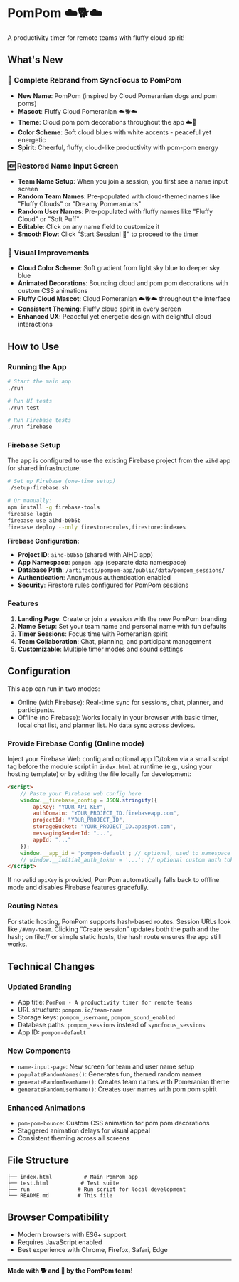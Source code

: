 # PomPom ☁️🐕☁️

A productivity timer for remote teams with fluffy cloud spirit!

## What's New

### 🎉 Complete Rebrand from SyncFocus to PomPom
- **New Name**: PomPom (inspired by Cloud Pomeranian dogs and pom poms)
- **Mascot**: Fluffy Cloud Pomeranian ☁️🐕☁️
- **Theme**: Cloud pom pom decorations throughout the app ☁️🎀
- **Color Scheme**: Soft cloud blues with white accents - peaceful yet energetic
- **Spirit**: Cheerful, fluffy, cloud-like productivity with pom-pom energy

### 🆕 Restored Name Input Screen
- **Team Name Setup**: When you join a session, you first see a name input screen
- **Random Team Names**: Pre-populated with cloud-themed names like "Fluffy Clouds" or "Dreamy Pomeranians"
- **Random User Names**: Pre-populated with fluffy names like "Fluffy Cloud" or "Soft Puff"
- **Editable**: Click on any name field to customize it
- **Smooth Flow**: Click "Start Session! 🎉" to proceed to the timer

### 🎨 Visual Improvements
- **Cloud Color Scheme**: Soft gradient from light sky blue to deeper sky blue
- **Animated Decorations**: Bouncing cloud and pom pom decorations with custom CSS animations
- **Fluffy Cloud Mascot**: Cloud Pomeranian ☁️🐕☁️ throughout the interface
- **Consistent Theming**: Fluffy cloud spirit in every screen
- **Enhanced UX**: Peaceful yet energetic design with delightful cloud interactions

## How to Use

### Running the App
```bash
# Start the main app
./run

# Run UI tests
./run test

# Run Firebase tests
./run firebase
```

### Firebase Setup
The app is configured to use the existing Firebase project from the `aihd` app for shared infrastructure:

```bash
# Set up Firebase (one-time setup)
./setup-firebase.sh

# Or manually:
npm install -g firebase-tools
firebase login
firebase use aihd-b0b5b
firebase deploy --only firestore:rules,firestore:indexes
```

**Firebase Configuration:**
- **Project ID**: `aihd-b0b5b` (shared with AIHD app)
- **App Namespace**: `pompom-app` (separate data namespace)
- **Database Path**: `/artifacts/pompom-app/public/data/pompom_sessions/`
- **Authentication**: Anonymous authentication enabled
- **Security**: Firestore rules configured for PomPom sessions

### Features
1. **Landing Page**: Create or join a session with the new PomPom branding
2. **Name Setup**: Set your team name and personal name with fun defaults
3. **Timer Sessions**: Focus time with Pomeranian spirit
4. **Team Collaboration**: Chat, planning, and participant management
5. **Customizable**: Multiple timer modes and sound settings

## Configuration

This app can run in two modes:

- Online (with Firebase): Real-time sync for sessions, chat, planner, and participants.
- Offline (no Firebase): Works locally in your browser with basic timer, local chat list, and planner list. No data sync across devices.

### Provide Firebase Config (Online mode)

Inject your Firebase Web config and optional app ID/token via a small script tag before the module script in `index.html` at runtime (e.g., using your hosting template) or by editing the file locally for development:

```html
<script>
	// Paste your Firebase web config here
	window.__firebase_config = JSON.stringify({
		apiKey: "YOUR_API_KEY",
		authDomain: "YOUR_PROJECT_ID.firebaseapp.com",
		projectId: "YOUR_PROJECT_ID",
		storageBucket: "YOUR_PROJECT_ID.appspot.com",
		messagingSenderId: "...",
		appId: "..."
	});
	window.__app_id = 'pompom-default'; // optional, used to namespace Firestore paths
	// window.__initial_auth_token = '...'; // optional custom auth token
</script>
```

If no valid `apiKey` is provided, PomPom automatically falls back to offline mode and disables Firebase features gracefully.

### Routing Notes

For static hosting, PomPom supports hash-based routes. Session URLs look like `/#/my-team`. Clicking “Create session” updates both the path and the hash; on file:// or simple static hosts, the hash route ensures the app still works.

## Technical Changes

### Updated Branding
- App title: `PomPom - A productivity timer for remote teams`
- URL structure: `pompom.io/team-name`
- Storage keys: `pompom_username`, `pompom_sound_enabled`
- Database paths: `pompom_sessions` instead of `syncfocus_sessions`
- App ID: `pompom-default`

### New Components
- `name-input-page`: New screen for team and user name setup
- `populateRandomNames()`: Generates fun, themed random names
- `generateRandomTeamName()`: Creates team names with Pomeranian theme
- `generateRandomUserName()`: Creates user names with pom pom spirit

### Enhanced Animations
- `pom-pom-bounce`: Custom CSS animation for pom pom decorations
- Staggered animation delays for visual appeal
- Consistent theming across all screens

## File Structure
```
├── index.html          # Main PomPom app
├── test.html          # Test suite
├── run               # Run script for local development
└── README.md         # This file
```

## Browser Compatibility
- Modern browsers with ES6+ support
- Requires JavaScript enabled
- Best experience with Chrome, Firefox, Safari, Edge

---

**Made with 🐕 and 🎀 by the PomPom team!**
